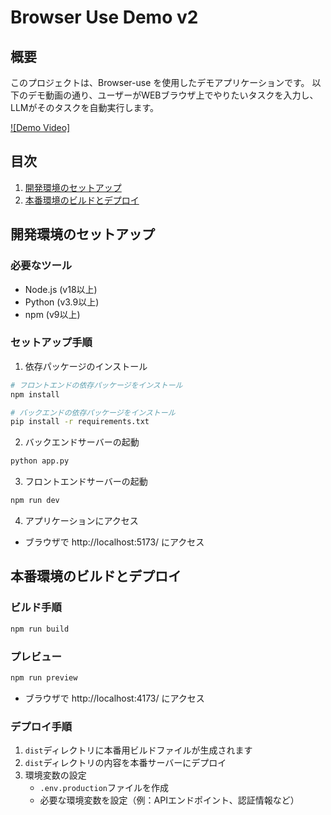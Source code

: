 # Browser Use Demo v2

## 概要
このプロジェクトは、Browser-use を使用したデモアプリケーションです。
以下のデモ動画の通り、ユーザーがWEBブラウザ上でやりたいタスクを入力し、LLMがそのタスクを自動実行します。

[![Demo Video]](https://drive.google.com/file/d/1bg16_FQcVuJ6hsI5CxYMnoJvmXomTUKK/view?usp=sharing)

## 目次
1. [開発環境のセットアップ](#開発環境のセットアップ)
2. [本番環境のビルドとデプロイ](#本番環境のビルドとデプロイ)

## 開発環境のセットアップ

### 必要なツール
- Node.js (v18以上)
- Python (v3.9以上)
- npm (v9以上)

### セットアップ手順
1. 依存パッケージのインストール
```bash
# フロントエンドの依存パッケージをインストール
npm install

# バックエンドの依存パッケージをインストール
pip install -r requirements.txt
```

2. バックエンドサーバーの起動
```bash
python app.py
```

3. フロントエンドサーバーの起動
```bash
npm run dev
```

4. アプリケーションにアクセス
- ブラウザで http://localhost:5173/ にアクセス

## 本番環境のビルドとデプロイ

### ビルド手順
```bash
npm run build
```

### プレビュー
```bash
npm run preview
```
- ブラウザで http://localhost:4173/ にアクセス

### デプロイ手順
1. `dist`ディレクトリに本番用ビルドファイルが生成されます
2. `dist`ディレクトリの内容を本番サーバーにデプロイ
3. 環境変数の設定
   - `.env.production`ファイルを作成
   - 必要な環境変数を設定（例：APIエンドポイント、認証情報など）
